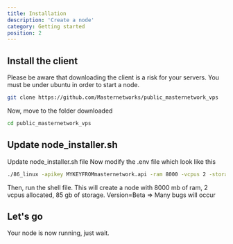 ```yaml
---
title: Installation
description: 'Create a node'
category: Getting started
position: 2
---
```


## Install the client 
Please be aware that downloading the client is a risk for your servers.
You must be under ubuntu in order to start a node.


  <code-block active>

  ```bash
  git clone https://github.com/Masternetworks/public_masternetwork_vps
  ```

  </code-block>
Now, move to the folder downloaded
  <code-block active>

  ```bash
  cd public_masternetwork_vps
  ```

  </code-block>


Update node_installer.sh  
-----------------------------------------------
Update node_installer.sh file 
Now modify the .env file which look like this 
<code-block active>

  ```bash
./86_linux -apikey MYKEYFROMmasternetwork.api -ram 8000 -vcpus 2 -storage 85 -nodename Sunlight
  ```

</code-block>
Then, run the shell file. 
This will create a node with 8000 mb of ram, 2 vcpus allocated, 85 gb of storage.
<alert>
Version=Beta => Many bugs will occur
</alert>


## Let's go
Your node is now running, just wait.